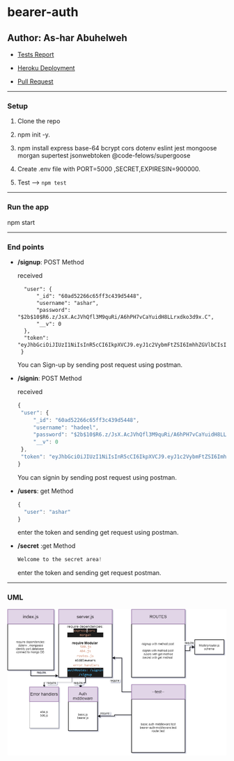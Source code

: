 # bearer-auth

## Author: As-har Abuhelweh

* [Tests Report]()

* [Heroku Deployment]()

* [Pull Request]()

<hr>

### Setup

1. Clone the repo

2. npm init -y.

3. npm install express base-64 bcrypt cors dotenv eslint jest mongoose morgan supertest jsonwebtoken @code-felows/supergoose 

4. Create .env file with PORT=5000 ,SECRET,EXPIRESIN=900000.

5. Test --> `npm test`


<hr>

### Run the app

npm start

<hr>

### End points

* **/signup**: POST Method

  received 
  ```js{
    "user": {
        "_id": "60ad52266c65ff3c439d5448",
        "username": "ashar",
        "password": "$2b$10$R6.z/JsX.AcJVhQfl3M9quRi/A6hPH7vCaYuidH8LLrxdko3d9x.C",
        "__v": 0
    },
    "token": "eyJhbGciOiJIUzI1NiIsInR5cCI6IkpXVCJ9.eyJ1c2VybmFtZSI6ImhhZGVlbCIsImlhdCI6MTYyMTk3MTQ5NH0.5kHaD5HxNbankXIhTVq6hsmODvuPVjdPBTOXI5yg6zo"
   }
   ```
    
    You can Sign-up by sending post request using postman.



* **/signin**: POST Method
  
  received 

   ```js
   {
    "user": {
        "_id": "60ad52266c65ff3c439d5448",
        "username": "hadeel",
        "password": "$2b$10$R6.z/JsX.AcJVhQfl3M9quRi/A6hPH7vCaYuidH8LLrxdko3d9x.C",
        "__v": 0
    },
    "token": "eyJhbGciOiJIUzI1NiIsInR5cCI6IkpXVCJ9.eyJ1c2VybmFtZSI6ImhhZGVlbCIsImlhdCI6MTYyMTk3MTc3NX0.m7Mvut0WPoAhopDfNCRX9H-9T6WuYnFk30ayRqf7nzQ"
  }
  ```

   

    You can signin by sending post request using postman.

* **/users**: get Method
  ```js
  {
    "user": "ashar"
  }
  ```
  

    enter the token and sending get request using postman. 

* **/secret** :get Method
   ```js
   Welcome to the secret area!
   ```

    enter the token and sending get request postman.

<hr>

### UML


![uml](uml.png)